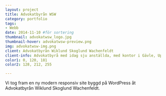 ```yaml
---
layout: project
title: Advokatbyrån WSW 
category: portfolio
tags:
- Webb
date: 2014-11-10 #för sortering
thumbnail: advokatwsw_logo.jpg
thumbnail-hover: advokatwsw-preview.png
img: advokatwsw-img.png
client: Advokatbyrån Wiklund Skoglund Wachenfeldt 
client-info: Advokatbyrå med idag sju anställda, med kontor i Gävle, Uppsala och Sollentuna.
color1: 0, 120, 181
color2: 128, 212, 255

---
```

Vi tog fram en ny modern responsiv site byggd på WordPress åt Advokatbyrån Wiklund Skoglund Wachenfeldt.